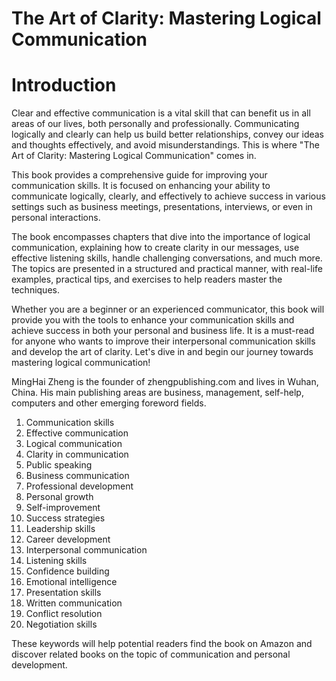 # The Art of Clarity: Mastering Logical Communication

# Introduction

Clear and effective communication is a vital skill that can benefit us in all areas of our lives, both personally and professionally. Communicating logically and clearly can help us build better relationships, convey our ideas and thoughts effectively, and avoid misunderstandings. This is where "The Art of Clarity: Mastering Logical Communication" comes in.

This book provides a comprehensive guide for improving your communication skills. It is focused on enhancing your ability to communicate logically, clearly, and effectively to achieve success in various settings such as business meetings, presentations, interviews, or even in personal interactions.

The book encompasses chapters that dive into the importance of logical communication, explaining how to create clarity in our messages, use effective listening skills, handle challenging conversations, and much more. The topics are presented in a structured and practical manner, with real-life examples, practical tips, and exercises to help readers master the techniques.

Whether you are a beginner or an experienced communicator, this book will provide you with the tools to enhance your communication skills and achieve success in both your personal and business life. It is a must-read for anyone who wants to improve their interpersonal communication skills and develop the art of clarity. Let's dive in and begin our journey towards mastering logical communication!

MingHai Zheng is the founder of zhengpublishing.com and lives in Wuhan, China. His main publishing areas are business, management, self-help, computers and other emerging foreword fields.





1. Communication skills
2. Effective communication
3. Logical communication
4. Clarity in communication
5. Public speaking
6. Business communication
7. Professional development
8. Personal growth
9. Self-improvement
10. Success strategies
11. Leadership skills
12. Career development
13. Interpersonal communication
14. Listening skills
15. Confidence building
16. Emotional intelligence
17. Presentation skills
18. Written communication
19. Conflict resolution
20. Negotiation skills

These keywords will help potential readers find the book on Amazon and discover related books on the topic of communication and personal development.

